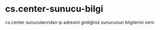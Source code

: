 # cs.center-sunucu-bilgi
cs.center sunucularından ip adresini girdiğiniz sunucunun bilgilerini verir.
